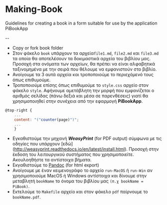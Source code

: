 # Making-Book    

Guidelines for creating a book in a form suitable for use by the application PiBookApp  

--

- Copy or fork book folder 
- Στον φάκελο `book` υπάρχουν τα αρχεία`file1.md`, `file2.md` και `file3.md` τα οποία θα αποτελέσουν τα δοκιμαστικά αρχεία του βιβλίου μας. Προσοχή στα ονόματα των αρχείων, θα πρέπει να είναι αλφαβητικά ταξινομημένα με την σειρά που θέλουμε να εμφανιστούν στο βιβλίο.
- Ανοίγουμε τα 3 αυτά αρχεία και τροποποιούμε το περιεχόμενό τους όπως επιθυμούμε.
- Τροποποιούμε επίσης όπως επιθυμούμε το `style.css` αρχείο στον φάκελο `style`. Αφήνουμε αμετάβλητη την μορφή που εμφανίζεται ο αριθμός σελίδας (πάνω δεξιά και μέσα σε παρενθέσεις) γιατί θα χρησιμοποιηθεί στην συνέχεια από την εφαρμογή **PiBookApp**.  

```javascript
@top-right {    
	...       
    content: "("counter(page)")";
    ...
    }    
```  
- Εγκαθιστούμε την μηχανή ***WeasyPrint*** (for PDF output) σύμφωνα με τις οδηγίες που υπάρχουν [εδώ] (http://weasyprint.readthedocs.io/en/latest/install.html). Προσοχή στην έκδοση του λειτουργικού συστήματος που χρησιμοποιείτε. Ακουλοηθήστε τα αντίστοιχα βήματα. 
- Εκγαθιστούμε το [Pandoc](http://pandoc.org/) (for html export)
- Ανοίγουμε με έναν κειμενογράφο το αρχείο `run-MacOS` ή `run-Win` αν χρησιμοποιούμε MacOS ή Windows αντίστοιχα και δίνουμε στην μεταβλητή `bookName` το όνομα του βιβλίου μας `(π.χ bookName = PiBook)`.  
- Εκτελούμε το `Makefile` αρχείο και στον φάκελο `pdf` παίρνουμε το `bookName.pdf`.  

